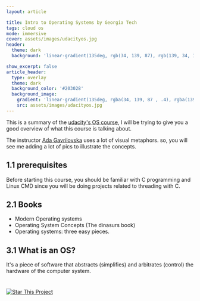```yaml
---
layout: article

title: Intro to Operating Systems by Georgia Tech
tags: cloud os
mode: immersive
cover: assets/images/udacityos.jpg
header:
  theme: dark
  background: 'linear-gradient(135deg, rgb(34, 139, 87), rgb(139, 34, 139)'

show_excerpt: false
article_header:
  type: overlay
  theme: dark
  background_color: '#203028'
  background_image:
    gradient: 'linear-gradient(135deg, rgba(34, 139, 87 , .4), rgba(139, 34, 139, .4))'
    src: assets/images/udacityos.jpg
---
```


This is a summary of the [udacity's OS course](https://classroom.udacity.com/courses/ud923), I will
be trying to give you a good overview of what this course is talking about.

The instructor [Ada Gavrilovska](https://www.cc.gatech.edu/~ada/) uses a lot of visual metaphors. 
so, you will see me adding a lot of pics to illustrate the concepts.


## 1.1 prerequisites

Before starting this course, you should be familiar with C programming and Linux CMD since you will be doing projects 
related to threading with C.

## 2.1 Books 
- Modern Operating systems
- Operating System Concepts (The dinasurs book)
- Operating systems: three easy pieces.


## 3.1 What is an OS?

It's a piece of software that abstracts (simplifies) and arbitrates (control) the hardware of the computer system.

# 

[![Star This Project](https://img.shields.io/github/stars/ahmed-ayman/jekyll-TeXt-theme.svg?label=Stars&style=social)](https://github.com/ahmed-ayman/ahmed-ayman.github.io/)

<!--  some custom styling. -->
<style>
.hero.hero--dark.overlay{
  background-size: contain;
}
  </style>

  <div id="gitalk-container"></div>
